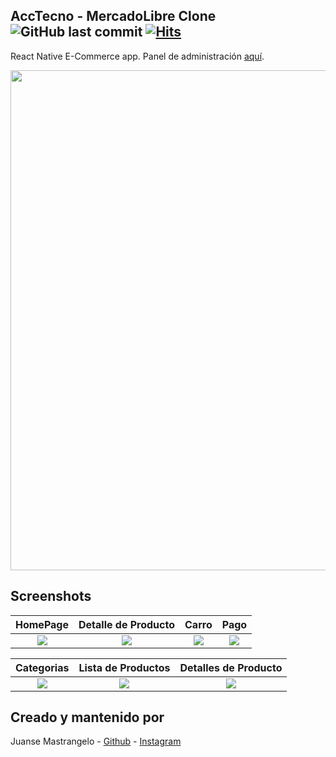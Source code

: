 ## AccTecno - MercadoLibre Clone ![GitHub last commit](https://img.shields.io/github/last-commit/JuanseMastrangelo/AccTecno) [![Hits](https://hits.seeyoufarm.com/api/count/incr/badge.svg?url=https%3A%2F%2Fgithub.com%2FJuanseMastrangelo%2FAccTecno&count_bg=%2379C83D&title_bg=%23555555&icon=ghostery.svg&icon_color=%23E7E7E7&title=visitas&edge_flat=false)](https://hits.seeyoufarm.com)
React Native E-Commerce app. Panel de administración [aquí](http://paback.host/).


<img src="https://s6.gifyu.com/images/ezgif-1-49e23e07ded0.gif" width="800" /> 

## Screenshots

  HomePage                 |   Detalle de Producto        |  Carro       |  Pago
:-------------------------:|:-------------------------:|:-------------------------:|:-------------------------:
![](https://github.com/JuanseMastrangelo/AccTecno/blob/master/screenshots/Screenshot_20210604-224558.png?raw=true)|![](https://github.com/JuanseMastrangelo/AccTecno/blob/master/screenshots/Screenshot_20210604-224635.png?raw=true)|![](https://github.com/JuanseMastrangelo/AccTecno/blob/master/screenshots/Screenshot_20210604-224716.png?raw=true)|![](https://github.com/JuanseMastrangelo/AccTecno/blob/master/screenshots/Screenshot_20210604-224737.png)

  Categorias                 |   Lista de Productos        |  Detalles de Producto
:-------------------------:|:-------------------------:|:-------------------------:
![](https://github.com/JuanseMastrangelo/AccTecno/blob/master/screenshots/Screenshot_20210604-224609.png)|![](https://github.com/JuanseMastrangelo/AccTecno/blob/master/screenshots/Screenshot_20210604-224629.png?raw=true)|![](https://github.com/JuanseMastrangelo/AccTecno/blob/master/screenshots/Screenshot_20210604-224704.png?raw=true)


## Creado y mantenido por

Juanse Mastrangelo - [Github](https://github.com/JuanseMastrangelo) - [Instagram](https://www.instagram.com/JuanseMastrangelo)
